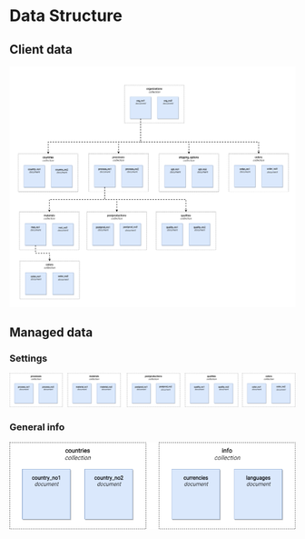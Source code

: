 # Data Structure

## Client data
![client_data](images/client_data.png)

## Managed data
### Settings
![managed_data_settings](images/managed_data_settings.png)

### General info
![managed_data_general_info](images/managed_data_general_info.png)
